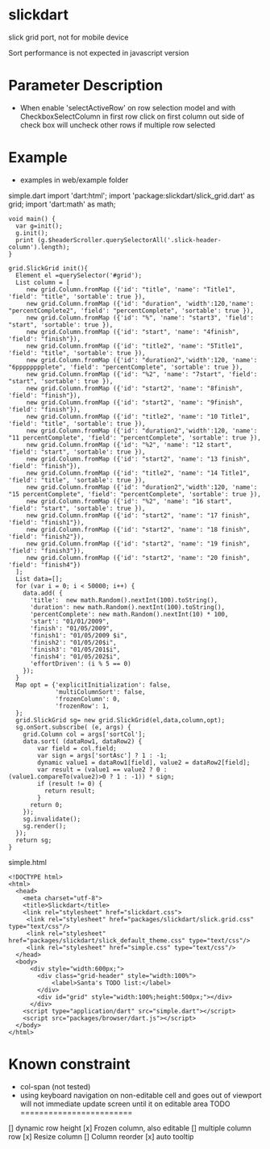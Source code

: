slickdart
=========

slick grid port, not for mobile device

Sort performance is not expected in javascript version

Parameter Description
=======================

* When enable 'selectActiveRow' on row selection model and with CheckboxSelectColumn in first row
  click on first column out side of check box will uncheck other rows if multiple row selected


Example
=========================
* examples in web/example folder

simple.dart
    import 'dart:html';
    import 'package:slickdart/slick_grid.dart' as grid;
    import 'dart:math' as math;
    
    void main() {
      var g=init();
      g.init();
      print (g.$headerScroller.querySelectorAll('.slick-header-column').length);
    }
    
    grid.SlickGrid init(){
      Element el =querySelector('#grid');
      List column = [
         new grid.Column.fromMap ({'id': "title", 'name': "Title1", 'field': "title", 'sortable': true }),
         new grid.Column.fromMap ({'id': "duration", 'width':120,'name': "percentComplete2", 'field': "percentComplete", 'sortable': true }),
         new grid.Column.fromMap ({'id': "%", 'name': "start3", 'field': "start", 'sortable': true }),
         new grid.Column.fromMap ({'id': "start", 'name': "4finish", 'field': "finish"}),
         new grid.Column.fromMap ({'id': "title2", 'name': "5Title1", 'field': "title", 'sortable': true }),
         new grid.Column.fromMap ({'id': "duration2",'width':120, 'name': "6pppppppplete", 'field': "percentComplete", 'sortable': true }),
         new grid.Column.fromMap ({'id': "%2", 'name': "7start", 'field': "start", 'sortable': true }),
         new grid.Column.fromMap ({'id': "start2", 'name': "8finish", 'field': "finish"}),
         new grid.Column.fromMap ({'id': "start2", 'name': "9finish", 'field': "finish"}),
         new grid.Column.fromMap ({'id': "title2", 'name': "10 Title1", 'field': "title", 'sortable': true }),
         new grid.Column.fromMap ({'id': "duration2",'width':120, 'name': "11 percentComplete", 'field': "percentComplete", 'sortable': true }),
         new grid.Column.fromMap ({'id': "%2", 'name': "12 start", 'field': "start", 'sortable': true }),
         new grid.Column.fromMap ({'id': "start2", 'name': "13 finish", 'field': "finish"}),
         new grid.Column.fromMap ({'id': "title2", 'name': "14 Title1", 'field': "title", 'sortable': true }),
         new grid.Column.fromMap ({'id': "duration2",'width':120, 'name': "15 percentComplete", 'field': "percentComplete", 'sortable': true }),
         new grid.Column.fromMap ({'id': "%2", 'name': "16 start", 'field': "start", 'sortable': true }),
         new grid.Column.fromMap ({'id': "start2", 'name': "17 finish", 'field': "finish1"}),
         new grid.Column.fromMap ({'id': "start2", 'name': "18 finish", 'field': "finish2"}),
         new grid.Column.fromMap ({'id': "start2", 'name': "19 finish", 'field': "finish3"}),
         new grid.Column.fromMap ({'id': "start2", 'name': "20 finish", 'field': "finish4"})
      ];
      List data=[];
      for (var i = 0; i < 50000; i++) {
        data.add( {
          'title':  new math.Random().nextInt(100).toString(),
          'duration': new math.Random().nextInt(100).toString(),
          'percentComplete': new math.Random().nextInt(10) * 100,
          'start': "01/01/2009",
          'finish': "01/05/2009",
          'finish1': "01/05/2009 $i",
          'finish2': "01/05/20$i",
          'finish3': "01/05/201$i",
          'finish4': "01/05/202$i",
          'effortDriven': (i % 5 == 0)
        });
      }
      Map opt = {'explicitInitialization': false,
                 'multiColumnSort': false,
                 'frozenColumn': 0,
                 'frozenRow': 1,
      };
      grid.SlickGrid sg= new grid.SlickGrid(el,data,column,opt);
      sg.onSort.subscribe( (e, args) {
        grid.Column col = args['sortCol'];
        data.sort( (dataRow1, dataRow2) {
            var field = col.field;
            var sign = args['sortAsc'] ? 1 : -1;
            dynamic value1 = dataRow1[field], value2 = dataRow2[field];
            var result = (value1 == value2 ? 0 : (value1.compareTo(value2)>0 ? 1 : -1)) * sign;
            if (result != 0) {
              return result;
            }
          return 0;
        });
        sg.invalidate();
        sg.render();
      });
      return sg;
    }
        
simple.html

    <!DOCTYPE html>    
    <html>
      <head>
        <meta charset="utf-8">
        <title>Slickdart</title>
        <link rel="stylesheet" href="slickdart.css">
         <link rel="stylesheet" href="packages/slickdart/slick.grid.css" type="text/css"/>
         <link rel="stylesheet" href="packages/slickdart/slick_default_theme.css" type="text/css"/>
         <link rel="stylesheet" href="simple.css" type="text/css"/>
      </head>
      <body>    
          <div style="width:600px;">
            <div class="grid-header" style="width:100%">
                <label>Santa's TODO list:</label>
            </div>
            <div id="grid" style="width:100%;height:500px;"></div>
          </div>   
        <script type="application/dart" src="simple.dart"></script>
        <script src="packages/browser/dart.js"></script>
      </body>
    </html>

Known constraint
========================
* col-span (not tested) 
* using keyboard navigation on non-editable cell and goes out of viewport will not
  immediate update screen until it on editable area 
TODO
========================

[] dynamic row height
[x] Frozen column, also editable
[] multiple column row
[x] Resize column
[] Column reorder
[x] auto tooltip
